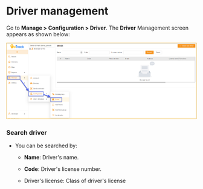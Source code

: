 # Driver management

Go to **Manage > Configuration > Driver**. The **Driver** Management screen appears as shown below:

<span class="icon-left4">![active device ](/docs/assets/images/web-english/device/driver.png)

### Search driver

* You can be searched by:

    * **Name**: Driver's name.
 
    * **Code**: Driver's license number.
    * Driver's license: Class of driver's license